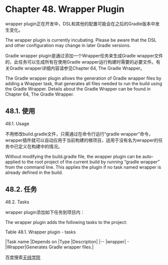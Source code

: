 # **Chapter 48. Wrapper Plugin**

wrapper plugin正在开发中，DSL和其他的配置可能会在之后的Gradle版本中发生变化。

The wrapper plugin is currently incubating. Please be aware that the DSL and other configuration may change in later Gradle versions.

Gradle wrapper plugin是通过添加一个Wrapper任务来生成Gradle wrapper文件的，此任务可以生成所有在使用Gradle wrapper运行构建时需要的必要文件。有关Gradle wrapper详细内容请参见Chapter 64, The Gradle Wrapper。

The Gradle wrapper plugin allows the generation of Gradle wrapper files by adding a Wrapper task, that generates all files needed to run the build using the Gradle Wrapper. Details about the Gradle Wrapper can be found in Chapter 64, The Gradle Wrapper.

## **48.1. 使用**

48.1. Usage

不用修改build.gradle文件，只需通过在命令行运行“gradle wrapper”命令，wrapper插件就可以自动应用于当前构建的根项目，适用于没有名为wrapper的任务中已定义在构建中的情况。

Without modifying the build.gradle file, the wrapper plugin can be auto-applied to the root project of the current build by running “gradle wrapper” from the command line. This applies the plugin if no task named wrapper is already defined in the build.

## **48.2. 任务**

48.2. Tasks

wrapper plugin添加如下任务到项目内：

The wrapper plugin adds the following tasks to the project:

Table 48.1. Wrapper plugin - tasks

|Task name	|Depends on	|Type	|Description|
|--
|wrapper|	-	|Wrapper|Generates Gradle wrapper files.|

百度搜索[无线学院](http://wirelesscollege.cn)

